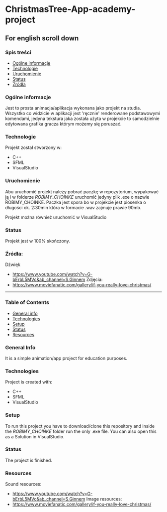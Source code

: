 # ChristmasTree-App-academy-project

## For english scroll down

### Spis treści
* [Ogólne informacje](#generalinfo)
* [Technologie](#technologies)
* [Uruchomienie](#setup)
* [Status](#status)
* [Źródła](#resources)

### Ogólne informacje
Jest to prosta animacja/aplikacja wykonana jako projekt na studia. Wszystko co widzicie w aplikacji jest 'ręcznie' renderowane podstawowymi komendami, jedyna tekstura jaka została użyta w projekcie to samodzielnie edytowana grafika gracza którym możemy się poruszać.

### Technologie
Projekt został stworzony w:
* C++
* SFML
* VisualStudio

### Uruchomienie
Abu uruchomić projekt należy pobrać paczkę w repozytorium, wypakować ją i w folderze _*ROBIMY_CHOINKE*_ uruchomić jedyny plik .exe o nazwie ROBIMY_CHOINKE. Paczka jest spora bo w projekcie jest piosenka o długości ok. 2:30min która w formacie .wav zajmuje prawie 90mb.

Projekt można również uruchomić w VisualStudio

### Status
Projekt jest w 100% skończony. 

### Źródła:
Dźwięk
* https://www.youtube.com/watch?v=G-bErbL5MVc&ab_channel=S.Ginnem
Zdjęcia:
* https://www.moviefanatic.com/gallery/if-you-really-love-christmas/

-------------------------------------------------------------------------------------------

### Table of Contents
* [General info](#generalinfo)
* [Technologies](#technologies)
* [Setup](#setup)
* [Status](#status)
* [Resources](#resources)

### General Info
It is a simple animation/app project for education purposes.

### Technologies
Project is created with:
* C++
* SFML
* VisualStudio

### Setup
To run this project you have to download/clone this repository and inside the _*ROBIMY_CHOINKE*_ folder run the only .exe file. You can also open this as a Solution in VisualStudio.

### Status
The project is finished. 

### Resources
Sound resources:
* https://www.youtube.com/watch?v=G-bErbL5MVc&ab_channel=S.Ginnem
Image resources:
* https://www.moviefanatic.com/gallery/if-you-really-love-christmas/
